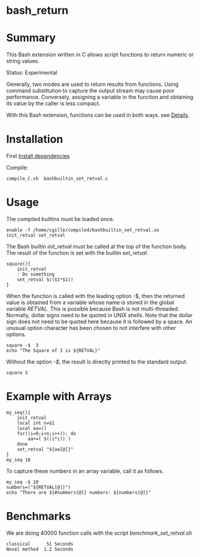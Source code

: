 # bash_return

# Summary

This  Bash extension written in C allows script functions to return numeric or string values.

Status: Experimental


Generally, two modes are used to return results from functions.
Using command substitution to capture the  output stream may cause poor performance.
Conversely, assigning a variable in the function and obtaining its value by the caller is less compact.


With this Bash extension, functions can be used in both ways.
see  [Details](./motivation.md).


# Installation

First [Install dependencies](./INSTALL_DEPENDENCIES.md)

Compile:

    compile_C.sh  bashbuiltin_set_retval.c

# Usage

The compiled builtins must be loaded once.

    enable -f /home/cgille/compiled/bashbuiltin_set_retval.so   init_retval set_retval

The Bash builtin *init_retval* must be called at the top of the function body.
The result of the function is set  with the builtin *set_retval*.

    square(){
        init_retval
        : Do something
        set_retval $(($1*$1))
    }

When the function is called with the leading option -$, then the returned value is obtained from a
variable whose name is stored in the global variable *RETVAL*.  This is possible because Bash is not
multi-threaded. Normally, dollar signs need to be quoted in UNIX shells. Note that the dollar sign does not need to be quoted here because it is followed by
a space. An unusual option character has been chosen to not interfere with other options.

    square -$  3
    echo "The Square of 3 is ${RETVAL}"

Without the option *-$*, the result is directly printed to the standard output.

    square 3

# Example with Arrays

    my_seq(){
        init_retval
        local int n=$1
        local aa=()
        for((i=0;i<n;i++)); do
            aa+=( $((i*i)) )
        done
        set_retval "${aa[@]}"
    }
    my_seq 10


To capture these numbers in an array variable, call it as follows.

    my_seq -$ 10
    numbers=("${RETVAL[@]}")
    echo "There are ${#numbers[@]} numbers: ${numbers[@]}"

# Benchmarks

We are doing 40000 function calls with the script *benchmark_set_retval.sh*

    classical      51 Seconds
    Novel method  1.2 Seconds
